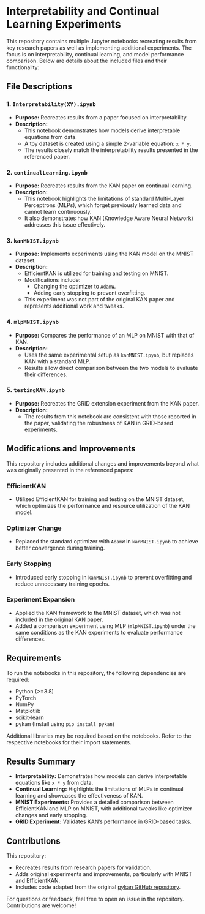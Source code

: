# Interpretability and Continual Learning Experiments

This repository contains multiple Jupyter notebooks recreating results from key research papers as well as implementing additional experiments. The focus is on interpretability, continual learning, and model performance comparison. Below are details about the included files and their functionality:

## File Descriptions

### 1. `Interpretability(XY).ipynb`
- **Purpose:** Recreates results from a paper focused on interpretability.
- **Description:**
  - This notebook demonstrates how models derive interpretable equations from data.
  - A toy dataset is created using a simple 2-variable equation: `x * y`.
  - The results closely match the interpretability results presented in the referenced paper.

### 2. `continualLearning.ipynb`
- **Purpose:** Recreates results from the KAN paper on continual learning.
- **Description:**
  - This notebook highlights the limitations of standard Multi-Layer Perceptrons (MLPs), which forget previously learned data and cannot learn continuously.
  - It also demonstrates how KAN (Knowledge Aware Neural Network) addresses this issue effectively.

### 3. `kanMNIST.ipynb`
- **Purpose:** Implements experiments using the KAN model on the MNIST dataset.
- **Description:**
  - EfficientKAN is utilized for training and testing on MNIST.
  - Modifications include:
    - Changing the optimizer to `AdamW`.
    - Adding early stopping to prevent overfitting.
  - This experiment was not part of the original KAN paper and represents additional work and tweaks.

### 4. `mlpMNIST.ipynb`
- **Purpose:** Compares the performance of an MLP on MNIST with that of KAN.
- **Description:**
  - Uses the same experimental setup as `kanMNIST.ipynb`, but replaces KAN with a standard MLP.
  - Results allow direct comparison between the two models to evaluate their differences.

### 5. `testingKAN.ipynb`
- **Purpose:** Recreates the GRID extension experiment from the KAN paper.
- **Description:**
  - The results from this notebook are consistent with those reported in the paper, validating the robustness of KAN in GRID-based experiments.

## Modifications and Improvements
This repository includes additional changes and improvements beyond what was originally presented in the referenced papers:

### EfficientKAN
- Utilized EfficientKAN for training and testing on the MNIST dataset, which optimizes the performance and resource utilization of the KAN model.

### Optimizer Change
- Replaced the standard optimizer with `AdamW` in `kanMNIST.ipynb` to achieve better convergence during training.

### Early Stopping
- Introduced early stopping in `kanMNIST.ipynb` to prevent overfitting and reduce unnecessary training epochs.

### Experiment Expansion
- Applied the KAN framework to the MNIST dataset, which was not included in the original KAN paper.
- Added a comparison experiment using MLP (`mlpMNIST.ipynb`) under the same conditions as the KAN experiments to evaluate performance differences.

## Requirements
To run the notebooks in this repository, the following dependencies are required:
- Python (>=3.8)
- PyTorch
- NumPy
- Matplotlib
- scikit-learn
- pykan (Install using `pip install pykan`)

Additional libraries may be required based on the notebooks. Refer to the respective notebooks for their import statements.

## Results Summary
- **Interpretability:** Demonstrates how models can derive interpretable equations like `x * y` from data.
- **Continual Learning:** Highlights the limitations of MLPs in continual learning and showcases the effectiveness of KAN.
- **MNIST Experiments:** Provides a detailed comparison between EfficientKAN and MLP on MNIST, with additional tweaks like optimizer changes and early stopping.
- **GRID Experiment:** Validates KAN’s performance in GRID-based tasks.

## Contributions
This repository:
- Recreates results from research papers for validation.
- Adds original experiments and improvements, particularly with MNIST and EfficientKAN.
- Includes code adapted from the original [pykan GitHub repository]([https://github.com/pykan](https://github.com/KindXiaoming/pykan/tree/master)).

For questions or feedback, feel free to open an issue in the repository. Contributions are welcome!
